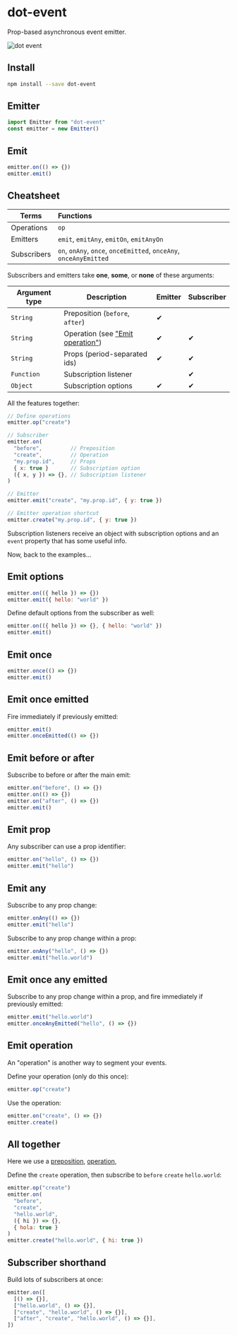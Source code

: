 # dot-event

Prop-based asynchronous event emitter.

![dot event](dot.gif)

## Install

```bash
npm install --save dot-event
```

## Emitter

```js
import Emitter from "dot-event"
const emitter = new Emitter()
```

## Emit

```js
emitter.on(() => {})
emitter.emit()
```

## Cheatsheet

| Terms       | Functions                                                         |
| ----------- | :---------------------------------------------------------------- |
| Operations  | `op`                                                              |
| Emitters    | `emit`, `emitAny`, `emitOn`, `emitAnyOn`                          |
| Subscribers | `on`, `onAny`, `once`, `onceEmitted`, `onceAny`, `onceAnyEmitted` |

Subscribers and emitters take **one**, **some**, or **none** of these arguments:

| Argument type | Description                                         | Emitter | Subscriber |
| ------------- | --------------------------------------------------- | ------- | ---------- |
| `String`      | Preposition (`before`, `after`)                     | ✔       |            |
| `String`      | Operation (see ["Emit operation"](#emit-operation)) | ✔       | ✔          |
| `String`      | Props (period-separated ids)                        | ✔       | ✔          |
| `Function`    | Subscription listener                               |         | ✔          |
| `Object`      | Subscription options                                | ✔       | ✔          |

All the features together:

```js
// Define operations
emitter.op("create")

// Subscriber
emitter.on(
  "before",         // Preposition
  "create",         // Operation
  "my.prop.id",     // Props
  { x: true }       // Subscription option
  ({ x, y }) => {}, // Subscription listener
)

// Emitter
emitter.emit("create", "my.prop.id", { y: true })

// Emitter operation shortcut
emitter.create("my.prop.id", { y: true })
```

Subscription listeners receive an object with subscription options and an `event` property that has some useful info.

Now, back to the examples...

## Emit options

```js
emitter.on(({ hello }) => {})
emitter.emit({ hello: "world" })
```

Define default options from the subscriber as well:

```js
emitter.on(({ hello }) => {}, { hello: "world" })
emitter.emit()
```

## Emit once

```js
emitter.once(() => {})
emitter.emit()
```

## Emit once emitted

Fire immediately if previously emitted:

```js
emitter.emit()
emitter.onceEmitted(() => {})
```

## Emit before or after

Subscribe to before or after the main emit:

```js
emitter.on("before", () => {})
emitter.on(() => {})
emitter.on("after", () => {})
emitter.emit()
```

## Emit prop

Any subscriber can use a prop identifier:

```js
emitter.on("hello", () => {})
emitter.emit("hello")
```

## Emit any

Subscribe to any prop change:

```js
emitter.onAny(() => {})
emitter.emit("hello")
```

Subscribe to any prop change within a prop:

```js
emitter.onAny("hello", () => {})
emitter.emit("hello.world")
```

## Emit once any emitted

Subscribe to any prop change within a prop, and fire immediately if previously emitted:

```js
emitter.emit("hello.world")
emitter.onceAnyEmitted("hello", () => {})
```

## Emit operation

An "operation" is another way to segment your events.

Define your operation (only do this once):

```js
emitter.op("create")
```

Use the operation:

```js
emitter.on("create", () => {})
emitter.create()
```

## All together

Here we use a [preposition](#emit-before-or-after), [operation](#emit-operation),

Define the `create` operation, then subscribe to `before` `create` `hello.world`:

```js
emitter.op("create")
emitter.on(
  "before",
  "create",
  "hello.world",
  ({ hi }) => {},
  { hola: true }
)
emitter.create("hello.world", { hi: true })
```

## Subscriber shorthand

Build lots of subscribers at once:

```js
emitter.on([
  [() => {}],
  ["hello.world", () => {}],
  ["create", "hello.world", () => {}],
  ["after", "create", "hello.world", () => {}],
])
```
